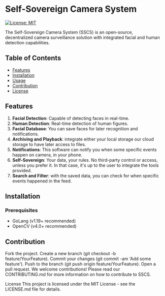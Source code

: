 # Self-Sovereign Camera System

[![License: MIT](https://img.shields.io/badge/License-MIT-yellow.svg)](https://opensource.org/licenses/MIT)

The Self-Sovereign Camera System (SSCS) is an open-source, decentralized camera surveillance solution with integrated facial and human detection capabilities.

## Table of Contents
- [Features](#features)
- [Installation](#installation)
- [Usage](#usage)
- [Contribution](#contribution)
- [License](#license)

## Features

1. **Facial Detection**: Capable of detecting faces in real-time.
2. **Human Detection**: Real-time detection of human figures.
7. **Facial Database**: You can save faces for later recognition and notifications. 
3. **Archiving and Playback**: integrate either your local storage our cloud storage to have later access to files.
4. **Notifications**: This software can notify you when some specific events happen on camera, in your phone. 
5. **Self-Sovereign**: Your data, your rules. No third-party control or access, unless you prefer it. In that case, it's up to the user to integrate the tools provided.
6. **Search and Filter**: with the saved data, you can check for when specific events happened in the feed. 

## Installation

### Prerequisites
- GoLang (v1.19+ recommended)
- OpenCV (v4.0+ recommended)

## Contribution
Fork the project.
Create a new branch (git checkout -b feature/YourFeature).
Commit your changes (git commit -am 'Add some feature').
Push to the branch (git push origin feature/YourFeature).
Open a pull request.
We welcome contributions! Please read our CONTRIBUTING.md for more information on how to contribute to SSCS.

License
This project is licensed under the MIT License - see the LICENSE.md file for details.